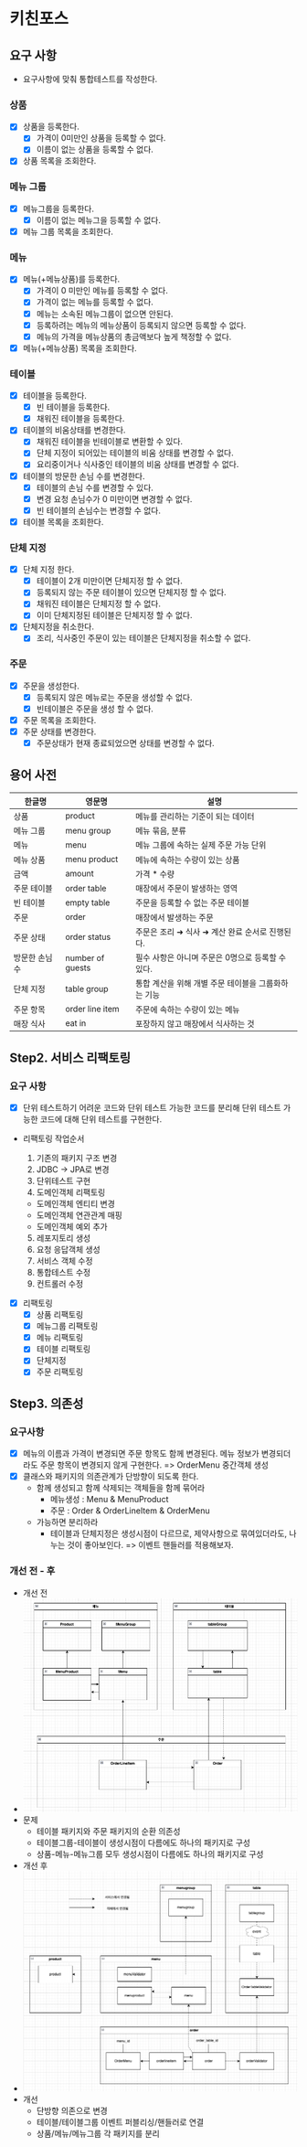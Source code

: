 # 키친포스

## 요구 사항

- 요구사항에 맞춰 통합테스트를 작성한다.

### 상품

- [x] 상품을 등록한다.
    - [x] 가격이 0미만인 상품을 등록할 수 없다.
    - [x] 이름이 없는 상품을 등록할 수 없다.
- [x] 상품 목록을 조회한다.

### 메뉴 그룹

- [x] 메뉴그룹을 등록한다.
    - [x] 이름이 없는 메뉴그을 등록할 수 없다.
- [x] 메뉴 그룹 목록을 조회한다.

### 메뉴

- [x] 메뉴(+메뉴상품)를 등록한다.
    - [x] 가격이 0 미만인 메뉴를 등록할 수 없다.
    - [x] 가격이 없는 메뉴를 등록할 수 없다.
    - [x] 메뉴는 소속된 메뉴그룹이 없으면 안된다.
    - [x] 등록하려는 메뉴의 메뉴상품이 등록되지 않으면 등록할 수 없다.
    - [x] 메뉴의 가격을 메뉴상품의 총금액보다 높게 책정할 수 없다.
- [x] 메뉴(+메뉴상품) 목록을 조회한다.

### 테이블

- [x] 테이블을 등록한다.
    - [x] 빈 테이블을 등록한다.
    - [x] 채워진 테이블을 등록한다.
- [x] 테이블의 비움상태를 변경한다.
    - [x] 채워진 테이블을 빈테이블로 변환할 수 있다.
    - [x] 단체 지정이 되어있는 테이블의 비움 상태를 변경할 수 없다.
    - [x] 요리중이거나 식사중인 테이블의 비움 상태를 변경할 수 없다.
- [x] 테이블의 방문한 손님 수를 변경한다.
    - [x] 테이블의 손님 수를 변경할 수 있다.
    - [x] 변경 요청 손님수가 0 미만이면 변경할 수 없다.
    - [x] 빈 테이블의 손님수는 변경할 수 없다.
- [x] 테이블 목록을 조회한다.

### 단체 지정

- [x] 단체 지정 한다.
    - [x] 테이블이 2개 미만이면 단체지정 할 수 없다.
    - [x] 등록되지 않는 주문 테이블이 있으면 단체지정 할 수 없다.
    - [x] 채워진 테이블은 단체지정 할 수 없다.
    - [x] 이미 단체지정된 테이블은 단체지정 할 수 없다.
- [x] 단체지정을 취소한다.
    - [x] 조리, 식사중인 주문이 있는 테이블은 단체지정을 취소할 수 없다.

### 주문

- [x] 주문을 생성한다.
    - [x] 등록되지 않은 메뉴로는 주문을 생성할 수 없다.
    - [x] 빈테이블은 주문을 생성 할 수 없다.
- [x] 주문 목록을 조회한다.
- [x] 주문 상태를 변경한다.
    - [x] 주문상태가 현재 종료되었으면 상태를 변경할 수 없다.

## 용어 사전

| 한글명      | 영문명              | 설명                            |
|----------|------------------|-------------------------------|
| 상품       | product          | 메뉴를 관리하는 기준이 되는 데이터           |
| 메뉴 그룹    | menu group       | 메뉴 묶음, 분류                     |
| 메뉴       | menu             | 메뉴 그룹에 속하는 실제 주문 가능 단위        |
| 메뉴 상품    | menu product     | 메뉴에 속하는 수량이 있는 상품             |
| 금액       | amount           | 가격 * 수량                       |
| 주문 테이블   | order table      | 매장에서 주문이 발생하는 영역              |
| 빈 테이블    | empty table      | 주문을 등록할 수 없는 주문 테이블           |
| 주문       | order            | 매장에서 발생하는 주문                  |
| 주문 상태    | order status     | 주문은 조리 ➜ 식사 ➜ 계산 완료 순서로 진행된다. |
| 방문한 손님 수 | number of guests | 필수 사항은 아니며 주문은 0명으로 등록할 수 있다. |
| 단체 지정    | table group      | 통합 계산을 위해 개별 주문 테이블을 그룹화하는 기능 |
| 주문 항목    | order line item  | 주문에 속하는 수량이 있는 메뉴             |
| 매장 식사    | eat in           | 포장하지 않고 매장에서 식사하는 것           |

## Step2. 서비스 리팩토링

### 요구 사항

- [x] 단위 테스트하기 어려운 코드와 단위 테스트 가능한 코드를 분리해 단위 테스트 가능한 코드에 대해 단위 테스트를 구현한다.

- 리팩토링 작업순서
    1. 기존의 패키지 구조 변경
    2. JDBC -> JPA로 변경
    3. 단위테스트 구현
    4. 도메인객체 리팩토링

    - 도메인객체 엔티티 변경
    - 도메인객체 연관관계 매핑
    - 도메인객체 예외 추가

    5. 레포지토리 생성
    6. 요청 응답객체 생성
    7. 서비스 객체 수정
    8. 통합테스트 수정
    9. 컨트롤러 수정

- [x] 리팩토링
    - [x] 상품 리팩토링
    - [x] 메뉴그룹 리팩토링
    - [x] 메뉴 리팩토링
    - [x] 테이블 리팩토링
    - [x] 단체지정
    - [x] 주문 리팩토링

## Step3. 의존성

### 요구사항

- [x] 메뉴의 이름과 가격이 변경되면 주문 항목도 함께 변경된다. 메뉴 정보가 변경되더라도 주문 항목이 변경되지 않게 구현한다. => OrderMenu 중간객체 생성
- [x] 클래스와 패키지의 의존관계가 단방향이 되도록 한다.
    - 함께 생성되고 함께 삭제되는 객체들을 함께 묶어라
        - 메뉴생성 : Menu & MenuProduct
        - 주문 : Order & OrderLineItem & OrderMenu
    - 가능하면 분리하라
        - 테이블과 단체지정은 생성시점이 다르므로, 제약사항으로 묶여있더라도, 나누는 것이 좋아보인다. => 이벤트 핸들러를 적용해보자.

### 개선 전 - 후

- 개선 전
- <img src="./image/개선전.png">
- 문제
    - 테이블 패키지와 주문 패키지의 순환 의존성
    - 테이블그룹-테이블이 생성시점이 다름에도 하나의 패키지로 구성
    - 상품-메뉴-메뉴그룹 모두 생성시점이 다름에도 하나의 패키지로 구성
- 개선 후
- <img src="./image/개선후.png">
- 개선
    - 단방향 의존으로 변경
    - 테이블/테이블그룹 이벤트 퍼블리싱/핸들러로 연결
    - 상품/메뉴/메뉴그룹 각 패키지를 분리
